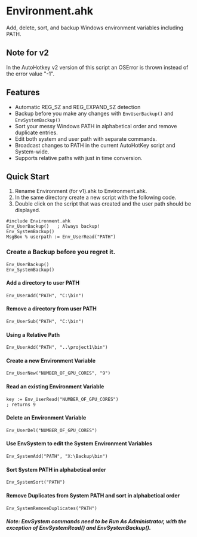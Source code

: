 # Environment.ahk
Add, delete, sort, and backup Windows environment variables including PATH.

## Note for v2
In the AutoHotkey v2 version of this script an OSError is thrown instead of the error value "-1".

## Features

* Automatic REG_SZ and REG_EXPAND_SZ detection
* Backup before you make any changes with `EnvUserBackup()` and `EnvSystemBackup()`
* Sort your messy Windows PATH in alphabetical order and remove duplicate entries.
* Edit both system and user path with separate commands.
* Broadcast changes to PATH in the current AutoHotKey script and System-wide.
* Supports relative paths with just in time conversion.

## Quick Start
1. Rename Environment (for v1).ahk to Environment.ahk. 
2. In the same directory create a new script with the following code.
3. Double click on the script that was created and the user path should be displayed.
```
#include Environment.ahk
Env_UserBackup()   ; Always backup!
Env_SystemBackup()
MsgBox % userpath := Env_UserRead("PATH")
```

### Create a Backup before you regret it.
    Env_UserBackup()
    Env_SystemBackup()

#### Add a directory to user PATH
    Env_UserAdd("PATH", "C:\bin")

#### Remove a directory from user PATH
    Env_UserSub("PATH", "C:\bin")

#### Using a Relative Path
    Env_UserAdd("PATH", "..\project1\bin")

#### Create a new Environment Variable
    Env_UserNew("NUMBER_OF_GPU_CORES", "9")

#### Read an existing Environment Variable
    key := Env_UserRead("NUMBER_OF_GPU_CORES")
    ; returns 9

#### Delete an Environment Variable
    Env_UserDel("NUMBER_OF_GPU_CORES")

#### Use EnvSystem to edit the System Environment Variables
    Env_SystemAdd("PATH", "X:\Backup\bin")

#### Sort System PATH in alphabetical order
    Env_SystemSort("PATH")

#### Remove Duplicates from System PATH and sort in alphabetical order
    Env_SystemRemoveDuplicates("PATH")

##### Note: EnvSystem commands need to be Run As Administrator, with the exception of EnvSystemRead() and EnvSystemBackup().
